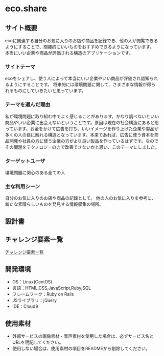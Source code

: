 # eco.share

## サイト概要
ecoに関連する自分のお気に入りのお店や商品を記録でき、他の人が閲覧できるようにすることで、間接的にいいものをおすすめできるようになっています。
本当にいい企業や商品が評価される構造のアプリケーションです。

### サイトテーマ
ecoをシェアし、使う人によって本当にいい企業やいい商品が評価され認知られるようにすることです。
将来的には環境問題に関して、さまざまな情報が得られるものにしていきたいと思っています。

### テーマを選んだ理由
私が環境問題に取り組む中でよく感じることがあります。かなり調べないといい商品やいい企業に出会えないということです。原因は現在の社会構造にあると思っています。お金をかけて広告を打ち、いいイメージを作り上げた企業や製品が多くの人の目に触れる構造となっています。本来であれば、広告に使う資本を商品開発や社員の方に使う企業の方がより良い製品を作っているはずです。なのでその問題をテクノロジーの力で改善できないかと思い、このテーマにしました。

### ターゲットユーザ
環境問題に関心のある全ての人

### 主な利用シーン
自分のお気に入りのお店や商品の記録として。
他の人のお気に入りを参考に、新たな素晴らしいものを発見する情報収集の場所。


## 設計書



## チャレンジ要素一覧
[チャレンジ要素一覧](https://docs.google.com/spreadsheets/d/1PnE-g1G895zYof7Iajy2MCNrkDgEoPMkKtqmaZVemWY/edit?usp=sharing)

## 開発環境
- OS：Linux(CentOS)
- 言語：HTML,CSS,JavaScript,Ruby,SQL
- フレームワーク：Ruby on Rails
- JSライブラリ：jQuery
- IDE：Cloud9

## 使用素材
- 外部サービスの画像素材・音声素材を使用した場合は、必ずサービス名とURLを明記してください。
- 使用しない場合は、使用素材の項目をREADMEから削除してください。